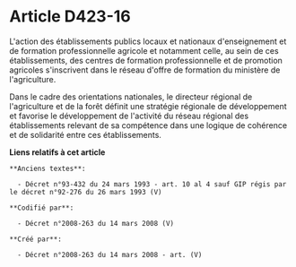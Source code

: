 # Article D423-16

L'action des établissements publics locaux et nationaux d'enseignement et de formation professionnelle agricole et notamment
celle, au sein de ces établissements, des centres de formation professionnelle et de promotion agricoles s'inscrivent dans le
réseau d'offre de formation du ministère de l'agriculture.

Dans le cadre des orientations nationales, le directeur régional de l'agriculture et de la forêt définit une stratégie
régionale de développement et favorise le développement de l'activité du réseau régional des établissements relevant de sa
compétence dans une logique de cohérence et de solidarité entre ces établissements.

**Liens relatifs à cet article**

	**Anciens textes**:

	  - Décret n°93-432 du 24 mars 1993 - art. 10 al 4 sauf GIP régis par le décret n°92-276 du 26 mars 1993 (V)

	**Codifié par**:

	  - Décret n°2008-263 du 14 mars 2008 (V)

	**Créé par**:

	  - Décret n°2008-263 du 14 mars 2008 - art. (V)
